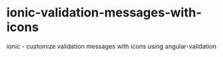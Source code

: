 # ionic-validation-messages-with-icons
ionic - customize validation messages with icons using angular-validation
